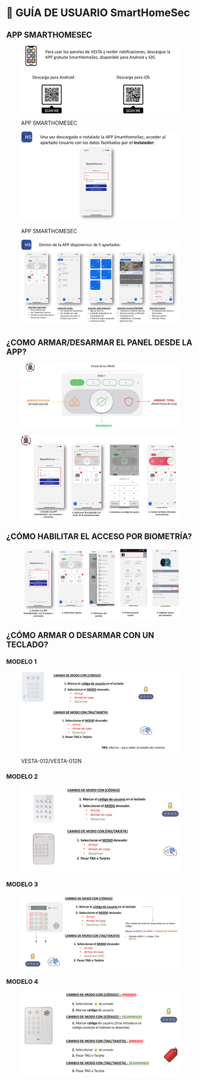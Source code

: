 # 🙍 GUÍA DE USUARIO SmartHomeSec

## APP SMARTHOMESEC

<figure><img src=".gitbook/assets/image.png" alt=""><figcaption><p>APP SMARTHOMESEC</p></figcaption></figure>





<figure><img src=".gitbook/assets/image (1).png" alt=""><figcaption><p>APP SMARTHOMESEC</p></figcaption></figure>



<figure><img src=".gitbook/assets/image (2).png" alt=""><figcaption></figcaption></figure>



## ¿COMO ARMAR/DESARMAR EL PANEL DESDE LA APP?

<figure><img src=".gitbook/assets/image (3).png" alt=""><figcaption></figcaption></figure>



<figure><img src=".gitbook/assets/image (4).png" alt=""><figcaption></figcaption></figure>



## ¿CÓMO HABILITAR EL ACCESO POR BIOMETRÍA?

<figure><img src=".gitbook/assets/image (5).png" alt=""><figcaption></figcaption></figure>

## ¿CÓMO ARMAR O DESARMAR CON UN TECLADO?

### MODELO 1&#x20;

<figure><img src=".gitbook/assets/image (6).png" alt=""><figcaption><p>VESTA-012/VESTA-012N</p></figcaption></figure>

### MODELO 2

<figure><img src=".gitbook/assets/image (8).png" alt=""><figcaption></figcaption></figure>



### MODELO  3

<figure><img src=".gitbook/assets/image (10).png" alt=""><figcaption></figcaption></figure>

### MODELO 4

<figure><img src=".gitbook/assets/image (11).png" alt=""><figcaption></figcaption></figure>

